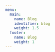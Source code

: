 ```yaml
---
menu:
  main:
    name: Blog
    identifier: blog
    weight: 1.5
  footer:
    name: Blog
    weight: 1
---
```

